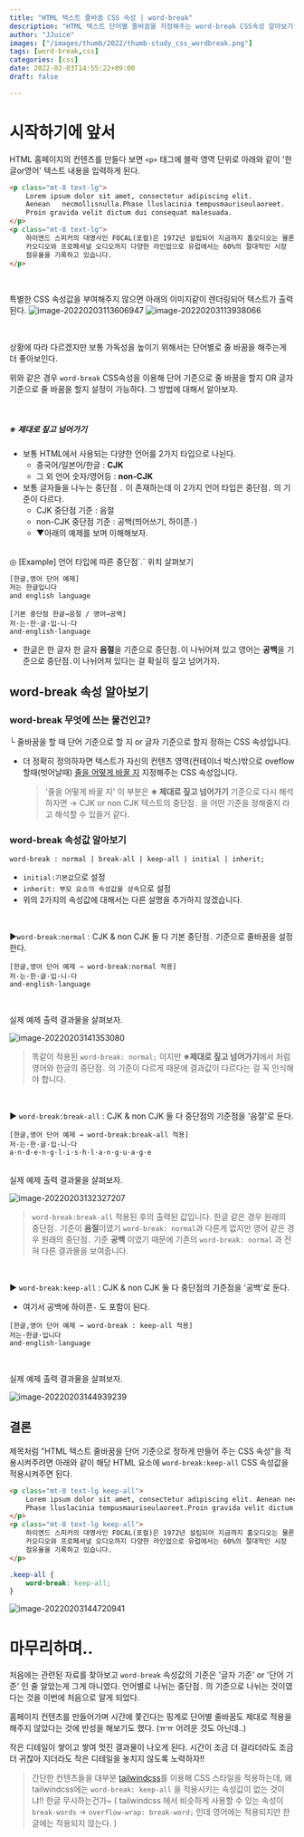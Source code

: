 ```yaml
---
title: "HTML 텍스트 줄바꿈 CSS 속성 | word-break"
description: "HTML 텍스트 단어별 줄바꿈을 지정해주는 word-break CSS속성 알아보기"
author: "JJuice"
images: ["/images/thumb/2022/thumb-study_css_wordbreak.png"]
tags: [word-break,css]
categories: [css]
date: 2022-02-03T14:55:22+09:00
draft: false

---
```





# 시작하기에 앞서

HTML 홈페이지의 컨텐츠를 만들다 보면 `<p>` 태그에 블락 영역 단위로 아래와 같이 '한글or영어' 텍스트 내용을 입력하게 된다.

```html
<p class="mt-8 text-lg">
	Lorem ipsum dolor sit amet, consectetur adipiscing elit.
    Aenean   necmollisnulla.Phase lluslacinia tempusmauriseulaoreet.
    Proin gravida velit dictum dui consequat malesuada.
</p>
<p class="mt-8 text-lg">
    하이엔드 스피커의 대명사인 FOCAL(포컬)은 1972년 설립되어 지금까지 홈오디오는 물론,
	카오디오와 프로페셔널 오디오까지 다양한 라인업으로 유럽에서는 60%의 절대적인 시장
	점유율을 기록하고 있습니다.
</p>
```
<br/>

특별한 CSS 속성값을 부여해주지 않으면 아래의 이미지같이 렌더링되어 텍스트가 출력된다.
![image-20220203113606947](https://raw.githubusercontent.com/JJuiceCode/blog.image.server/main/2022/image-20220203113606947.png)
![image-20220203113938066](https://raw.githubusercontent.com/JJuiceCode/blog.image.server/main/2022/image-20220203113938066.png)

<br/>

상황에 따라 다르겠지만 보통 가독성을 높이기 위해서는 단어별로 줄 바꿈을 해주는게 더 좋아보인다.

위와 같은 경우 `word-break` CSS속성을 이용해 단어 기준으로 줄 바꿈을 할지 OR 글자 기준으로 줄 바꿈을 할지 설정이 가능하다. 그 방법에 대해서 알아보자.





<br/>

##### ※ 제대로 짚고 넘어가기

- 보통 HTML에서 사용되는 다양한 언어를 2가지 타입으로 나뉜다.
  - 중국어/일본어/한글 : **CJK**
  - 그 외 언어 숫자/영어등 : **non-CJK**
- 보통 글자들을 나누는 중단점 `.` 이 존재하는데 이 2가지 언어 타입은 중단점`.` 의 기준이 다르다.
  - CJK 중단점 기준 : 음절
  - non-CJK 중단점 기준 : 공백(띄어쓰기, 하이픈`-`)
  - ▼아래의 예제를 보며 이해해보자.

<br/>
◎ [Example] 언어 타입에 따른 중단점`.`  위치 살펴보기
  
```bash
[한글,영어 단어 예제]
저는 한글입니다
and english language
```

``` 
[기본 중단점 한글→음절 / 영어→공백]
저·는·한·글·입·니·다
and·english·language
```

- 한글은 한 글자 한 글자 **음절**을 기준으로 중단점`.`이 나뉘어져 있고 영어는 **공백**을 기준으로 중단점`.`이 나뉘어져 있다는 걸 확실히 짚고 넘어가자. 



## word-break 속성 알아보기

### word-break 무엇에 쓰는 물건인고?

└ 줄바꿈을 할 때 단어 기준으로 할 지 or 글자 기준으로 할지 정하는 CSS 속성입니다.

- 더 정확히 정의하자면 텍스트가 자신의 컨텐츠 영역(컨테이너 박스)밖으로 oveflow할때(벗어날때) <u>줄을 어떻게 바꿀 지</u> 지정해주는 CSS 속성입니다.

  >  '줄을 어떻게 바꿀 지' 이 부분은 **※ 제대로 짚고 넘어가기** 기준으로 다시 해석하자면
  >  → CJK or non CJK 텍스트의 중단점`.` 을 어떤 기준을 정해줄지 라고 해석할 수 있을거 같다.



###  word-break 속성값 알아보기

```
word-break : normal | break-all | keep-all | initial | inherit;
```

- `initial:기본값`으로 설정
- `inherit: 부모 요소의 속성값을 상속`으로 설정 
- 위의 2가지의 속성값에 대해서는 다른 설명을 추가하지 않겠습니다.

<br/>

▶`word-break:normal`  : CJK & non CJK 둘 다 기본 중단점`.`  기준으로 줄바꿈을 설정한다.

```
[한글,영어 단어 예제 → word-break:normal 적용]
저·는·한·글·입·니·다
and·english·language
```
<br>

실제 예제 출력 결과물을 살펴보자.

![image-20220203141353080](https://raw.githubusercontent.com/JJuiceCode/blog.image.server/main/2022/image-20220203141353080.png)



> 똑같이 적용된 `word-break: normal;` 이지만  **※제대로 짚고 넘어가기**에서 처럼 영어와 한글의 중단점`.` 의 기준이 다르게 때문에  결과값이 다르다는 걸 꼭 인식해야 합니다.

<br>

▶ `word-break:break-all` : CJK & non CJK 둘 다 중단점의 기준점을 '음절'로 둔다.

```
[한글,영어 단어 예제 → word-break:break-all 적용]
저·는·한·글·입·니·다
a·n·d·e·n·g·l·i·s·h·l·a·n·g·u·a·g·e
```

<br>
실제 예제 출력 결과물을 살펴보자.

![image-20220203132327207](https://raw.githubusercontent.com/JJuiceCode/blog.image.server/main/2022/image-20220203132327207.png)

> `word-break:break-all` 적용된 후의 출력된 값입니다. 한글 같은 경우 원래의 중단점`.` 기준이 **음절**이였기 `word-break: normal`과 다른게 없지만 영어 같은 경우 원래의 중단점`.` 기준 **공백** 이였기 때문에 기존의 `word-break: normal` 과 전혀 다른 결과물을 보여줍니다.


<br>

▶ `word-break:keep-all` : CJK & non CJK 둘 다 중단점의 기준점을 '공백'로 둔다.

- 여기서 공백에 하이픈`-` 도 포함이 된다.

```
[한글,영어 단어 예제 → word-break : keep-all 적용]
저는·한글·입니다
and·english·language
```

<br>

실제 예제 출력 결과물을 살펴보자.

![image-20220203144939239](https://raw.githubusercontent.com/JJuiceCode/blog.image.server/main/2022/image-20220203144939239.png)



## 결론

제목처럼 "HTML 텍스트 줄바꿈을 단어 기준으로 정하게 만들어 주는 CSS 속성"을 적용시켜주려면 아래와 같이 해당 HTML 요소에 `word-break:keep-all`  CSS 속성값을  적용시켜주면 된다.

```html
<p class="mt-8 text-lg keep-all">
	Lorem ipsum dolor sit amet, consectetur adipiscing elit. Aenean necmollisnulla.
	Phase lluslacinia tempusmauriseulaoreet.Proin gravida velit dictum dui consequat malesuada.
</p>
<p class="mt-8 text-lg keep-all">
	하이엔드 스피커의 대명사인 FOCAL(포컬)은 1972년 설립되어 지금까지 홈오디오는 물론,
	카오디오와 프로페셔널 오디오까지 다양한 라인업으로 유럽에서는 60%의 절대적인 시장
	점유율을 기록하고 있습니다.
</p>
```

```css
.keep-all {
    word-break: keep-all;
}
```

![image-20220203144720941](https://raw.githubusercontent.com/JJuiceCode/blog.image.server/main/2022/image-20220203144720941.png)



# 마무리하며..

처음에는 관련된 자료를 찾아보고 `word-break` 속성값의 기준은 '글자 기준' or '단어 기준' 인 줄 알았는게 그게 아니였다. 언어별로 나뉘는 중단점`.` 의 기준으로 나뉘는 것이였다는 것을 이번에 처음으로 알게 되었다.

홈페이지 컨텐츠를 만들어가며 시간에 쫓긴다는 핑계로 단어별 줄바꿈도 제대로 적용을 해주지 않았다는 것에 반성을 해보기도 했다. (ㅠㅠ 어려운 것도 아닌데..)

작은 디테일이 쌓이고 쌓여 멋진 결과물이 나오게 된다. 시간이 조금 더 걸리더라도 조금 더 귀찮아 지더라도 작은 디테일을 놓치지 않도록 노력하자!!

> 간단한 컨텐츠들을 대부분 [tailwindcss](https://tailwindcss.com/)를 이용해 CSS 스타일을 적용하는데, 왜 tailwindcss에는 `word-break: keep-all` 을 적용시키는 속성값이 없는 것이냐!! 한글 무시하는건가~ ( tailwindcss 에서 비슷하게 사용할 수 있는 속성이 `break-words` → `overflow-wrap: break-word;` 인데 영어에는 적용되지만 한글에는 적용되지 않는다. )

